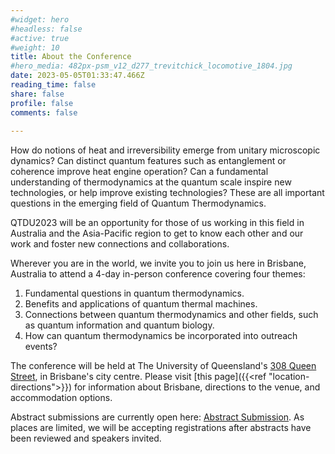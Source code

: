 ```yaml
---
#widget: hero
#headless: false
#active: true
#weight: 10
title: About the Conference
#hero_media: 482px-psm_v12_d277_trevitchick_locomotive_1804.jpg
date: 2023-05-05T01:33:47.466Z
reading_time: false
share: false
profile: false
comments: false
 
---
```

How do notions of heat and irreversibility emerge from unitary microscopic dynamics? Can distinct quantum features such as entanglement or coherence improve heat engine operation? Can a fundamental understanding of thermodynamics at the quantum scale inspire new technologies, or help improve existing technologies? These are all important questions in the emerging field of Quantum Thermodynamics.

QTDU2023 will be an opportunity for those of us working in this field in Australia and the Asia-Pacific region to get to know each other and our work and foster new connections and collaborations.

Wherever you are in the world, we invite you to join us here in Brisbane, Australia to attend a 4-day in-person conference covering four themes:

1. Fundamental questions in quantum thermodynamics.
2. Benefits and applications of quantum thermal machines.
3. Connections between quantum thermodynamics and other fields, such as quantum information and quantum biology.
4. How can quantum thermodynamics be incorporated into outreach events?

The conference will be held at The University of Queensland's [308 Queen Street](https://about.uq.edu.au/campuses-facilities/brisbane-city/308-queen-st), in Brisbane's city centre. Please visit [this page]({{<ref "location-directions">}}) for information about Brisbane, directions to the venue, and accommodation options.

Abstract submissions are currently open here: [Abstract Submission]({{<ref"abstract-guidelines">}}). As places are limited, we will be accepting registrations after abstracts have been reviewed and speakers invited.
